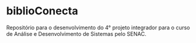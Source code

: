 # biblioConecta
Repositório para o desenvolvimento do 4° projeto integrador para o curso de Análise e Desenvolvimento de Sistemas pelo SENAC.
